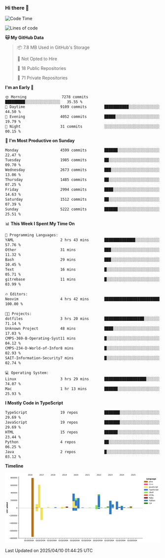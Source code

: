 ### Hi there 👋

<!--
**Clumsy-Coder/Clumsy-Coder** is a ✨ _special_ ✨ repository because its `README.md` (this file) appears on your GitHub profile.

Here are some ideas to get you started:

- 🔭 I’m currently working on ...
- 🌱 I’m currently learning ...
- 👯 I’m looking to collaborate on ...
- 🤔 I’m looking for help with ...
- 💬 Ask me about ...
- 📫 How to reach me: ...
- 😄 Pronouns: ...
- ⚡ Fun fact: ...
-->

<!-- anmol098/waka-readme-stats -->
<!--START_SECTION:waka-->
![Code Time](http://img.shields.io/badge/Code%20Time-1%2C238%20hrs%2047%20mins-blue)

![Lines of code](https://img.shields.io/badge/From%20Hello%20World%20I%27ve%20Written-3.6%20million%20lines%20of%20code-blue)

**🐱 My GitHub Data** 

> 📦 7.8 MB Used in GitHub's Storage 
 > 
> 🚫 Not Opted to Hire
 > 
> 📜 18 Public Repositories 
 > 
> 🔑 71 Private Repositories 
 > 
**I'm an Early 🐤** 

```text
🌞 Morning                7278 commits        █████████░░░░░░░░░░░░░░░░   35.55 % 
🌆 Daytime                9109 commits        ███████████░░░░░░░░░░░░░░   44.50 % 
🌃 Evening                4052 commits        █████░░░░░░░░░░░░░░░░░░░░   19.79 % 
🌙 Night                  31 commits          ░░░░░░░░░░░░░░░░░░░░░░░░░   00.15 % 
```
📅 **I'm Most Productive on Sunday** 

```text
Monday                   4599 commits        ██████░░░░░░░░░░░░░░░░░░░   22.47 % 
Tuesday                  1985 commits        ██░░░░░░░░░░░░░░░░░░░░░░░   09.70 % 
Wednesday                2673 commits        ███░░░░░░░░░░░░░░░░░░░░░░   13.06 % 
Thursday                 1485 commits        ██░░░░░░░░░░░░░░░░░░░░░░░   07.25 % 
Friday                   2994 commits        ████░░░░░░░░░░░░░░░░░░░░░   14.63 % 
Saturday                 1512 commits        ██░░░░░░░░░░░░░░░░░░░░░░░   07.39 % 
Sunday                   5222 commits        ██████░░░░░░░░░░░░░░░░░░░   25.51 % 
```


📊 **This Week I Spent My Time On** 

```text
💬 Programming Languages: 
YAML                     2 hrs 43 mins       ██████████████░░░░░░░░░░░   57.76 % 
Other                    31 mins             ███░░░░░░░░░░░░░░░░░░░░░░   11.32 % 
Bash                     29 mins             ███░░░░░░░░░░░░░░░░░░░░░░   10.45 % 
Text                     16 mins             █░░░░░░░░░░░░░░░░░░░░░░░░   05.71 % 
gitrebase                11 mins             █░░░░░░░░░░░░░░░░░░░░░░░░   03.99 % 

🔥 Editors: 
Neovim                   4 hrs 42 mins       █████████████████████████   100.00 % 

🐱‍💻 Projects: 
dotfiles                 3 hrs 20 mins       ██████████████████░░░░░░░   71.14 % 
Unknown Project          48 mins             ████░░░░░░░░░░░░░░░░░░░░░   17.03 % 
CMPS-369-B-Operating-Syst11 mins             █░░░░░░░░░░░░░░░░░░░░░░░░   04.12 % 
CMPS-234-D-World-of-Infor8 mins              █░░░░░░░░░░░░░░░░░░░░░░░░   02.93 % 
SAIT-Information-Security7 mins              █░░░░░░░░░░░░░░░░░░░░░░░░   02.74 % 

💻 Operating System: 
Linux                    3 hrs 29 mins       ███████████████████░░░░░░   74.07 % 
Mac                      1 hr 13 mins        ██████░░░░░░░░░░░░░░░░░░░   25.93 % 
```

**I Mostly Code in TypeScript** 

```text
TypeScript               19 repos            ███████░░░░░░░░░░░░░░░░░░   29.69 % 
JavaScript               19 repos            ███████░░░░░░░░░░░░░░░░░░   29.69 % 
HTML                     15 repos            ██████░░░░░░░░░░░░░░░░░░░   23.44 % 
Python                   4 repos             ██░░░░░░░░░░░░░░░░░░░░░░░   06.25 % 
Java                     2 repos             █░░░░░░░░░░░░░░░░░░░░░░░░   03.12 % 
```



**Timeline**

![Lines of Code chart](https://raw.githubusercontent.com/Clumsy-Coder/Clumsy-Coder/main/assets/bar_graph.png)


 Last Updated on 2025/04/10 01:44:25 UTC
<!--END_SECTION:waka-->
